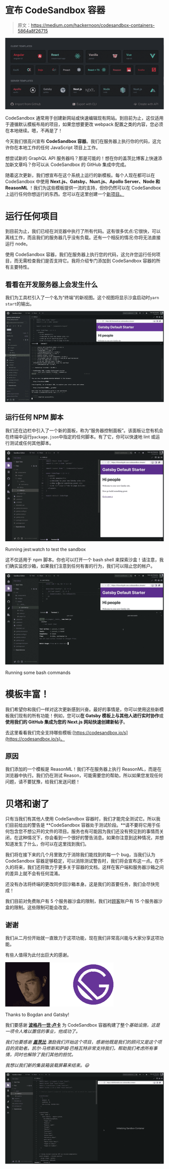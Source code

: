# 宣布 CodeSandbox 容器

> 原文：<https://medium.com/hackernoon/codesandbox-containers-5864a8f26715>

![](img/7031eb45b3cab8a302183d22d0873c6b.png)

CodeSandbox 通常用于创建新网站或快速编辑现有网站。到目前为止，这仅适用于遵循默认模板布局的项目，如果您想要更改 webpack 配置之类的内容，您必须在本地继续。嗯，不再是了！

今天我们很高兴宣布 **CodeSandbox 容器**。我们在服务器上执行你的代码，这允许你在本地工作的任何 JavaScript 项目上工作。

想尝试新的 GraphQL API 服务器吗？那是可能的！想在你的盖茨比博客上快速添加新文章吗？你可以从 CodeSandbox 的 GitHub 集成中完成。

随着这次更新，我们想宣布在这个系统上运行的新模板。每个人现在都可以在 CodeSandbox 中使用 **Next.js、Gatsby、Nuxt.js、Apollo Server、Node 和 ReasonML** ！我们为这些模板提供一流的支持，但你仍然可以在 CodeSandbox 上运行任何你想运行的东西。您可以在这里创建一个[新项目。](https://codesandbox.io/s)

# 运行任何项目

到目前为止，我们已经在浏览器中执行了所有代码。这有很多优点:它很快，可以离线工作，而且我们的服务器几乎没有负载。还有一个相反的情况:你将无法直接运行 node。

使用 CodeSandbox 容器，我们在服务器上执行您的代码，这允许您运行任何项目，而无需检查我们是否支持它。我将介绍专门添加到 CodeSandbox 容器的所有主要特性。

## 看看在开发服务器上会发生什么

我们为工具栏引入了一个名为“终端”的新视图。这个视图将显示沙盒启动时`yarn start`的输出。

![](img/7df125f37d7029387fb582746a4518fb.png)

## 运行任何 NPM 脚本

我们还在边栏中引入了一个新的面板，称为“服务器控制面板”。该面板让您有机会在终端中运行`package.json`中指定的任何脚本。有了它，你可以快速地 lint 或运行测试或任何其他脚本。

![](img/b2c758dae497aae90fbe5f03fed56b77.png)

Running jest:watch to test the sandbox

这不仅适用于 npm 脚本。你也可以打开一个 bash shell 来探索沙盒！请注意，我们确实监控沙箱，如果我们注意到任何有害的行为，我们可以阻止您的帐户。

![](img/a2c7758efa08dce0546e9ef3f3e503f6.png)

Running some bash commands

# 模板丰富！

我们希望你和我们一样对这次更新感到兴奋。最好的事情是，你可以使用这些新模板我们现有的所有功能！例如，您可以**在 Gatsby 模板上与其他人进行实时协作**或**使用我们的 GitHub 集成为您的 Next.js 网站快速创建新帖子**。

去这里看看我们完全支持哪些模板:[https://codesandbox.io/s](https://codesandbox.io/s)。

## 原因

我们添加的一个模板是 ReasonML！我们不在服务器上执行 ReasonML，而是在浏览器中执行。我们仍在测试 Reason，可能需要您的帮助，所以如果您发现任何问题，请不要犹豫，给我们发送问题！

# 贝塔和谢了

只有当我们有其他人使用 CodeSandbox 容器时，我们才能完全测试它。所以我们目前给出的警告是 **CodeSandbox 容器处于测试阶段。**请不要将它用于任何包含您不想公开的文件的项目。服务也有可能因为我们还没有预见到的事情而关闭，在这种情况下，你会看到一个很好的警告消息。如果你注意到这种情况，并想知道发生了什么，你可以在这里找到我们。

我们将在接下来的几个月里致力于消除我们能找到的每一个 bug，当我们认为 CodeSandbox 容器足够稳定，可以消除测试警告时，我们将会宣布这一点。在不久的将来，我们还将致力于更多关于容器的文档，这样在客户端和服务器沙箱之间的差异上就不会有任何混淆。

还没有办法将终端的更改同步回沙箱本身。这是我们的首要任务，我们会尽快完成！

我们目前对免费账户有 5 个服务器沙盒的限制，我们对[顾客](https://codesandbox.io/patron)账户有 15 个服务器沙盒的限制。这些限制可能会改变。

## 谢谢

我们从二月份开始就一直致力于这项功能，现在我们非常高兴能与大家分享这项功能。

有些人值得为此付出巨大的感谢。

![](img/419134393201128ebd3e60d4614df49e.png)

Thanks to Bogdan and Gatsby!

我们要感谢 [**波格丹一世·卢卡**](https://twitter.com/lucabogdan) 为 CodeSandbox 容器构建了整个*基础设施，这是一项令人难以置信的事业，他成功了。*

*我们也要感谢 [**盖茨比**](https://www.gatsbyjs.org/) 激励我们开始这个项目，感谢他既是我们的顾问又是这个项目的资助者。凯尔·马修斯和萨姆·巴格瓦特非常支持我们，帮助我们考虑所有事情，同时也解除了我们其他的担忧。*

*我想以我们新的集装箱装载屏幕来结束。😃*

*![](img/c499013611db513d19bcd60873a2017a.png)*